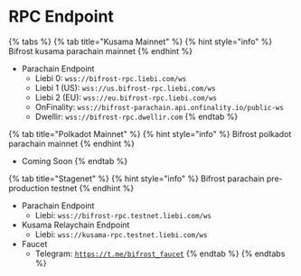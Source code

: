 # RPC Endpoint

{% tabs %}
{% tab title="Kusama Mainnet" %}
{% hint style="info" %}
Bifrost kusama parachain mainnet
{% endhint %}

* Parachain Endpoint
  * Liebi 0: `wss://bifrost-rpc.liebi.com/ws`
  * Liebi 1 (US): `wss://us.bifrost-rpc.liebi.com/ws`
  * Liebi 2 (EU): `wss://eu.bifrost-rpc.liebi.com/ws`
  * OnFinality: `wss://bifrost-parachain.api.onfinality.io/public-ws`
  * Dwellir: `wss://bifrost-rpc.dwellir.com`
{% endtab %}

{% tab title="Polkadot Mainnet" %}
{% hint style="info" %}
Bifrost polkadot parachain mainnet
{% endhint %}

* Coming Soon
{% endtab %}

{% tab title="Stagenet" %}
{% hint style="info" %}
Bifrost parachain pre-production testnet
{% endhint %}

* Parachain Endpoint
  * Liebi: `wss://bifrost-rpc.testnet.liebi.com/ws`
* Kusama Relaychain Endpoint
  * Liebi: `wss://kusama-rpc.testnet.liebi.com/ws`
* Faucet
  * Telegram: [`https://t.me/bifrost_faucet`](https://t.me/bifrost\_faucet)
{% endtab %}
{% endtabs %}

